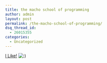 ```yaml
---
title: the macho school of programming
author: admin
layout: post
permalink: /the-macho-school-of-programming/
dsq_thread_id:
  - 26015355
categories:
  - Uncategorized
---
```

[I Like!][1] <img src="http://blog.lotas-smartman.net/wp-includes/images/smilies/icon_smile.gif" alt=":)" class="wp-smiley" />

 [1]: http://www.secretgeek.net/macho_programming.asp